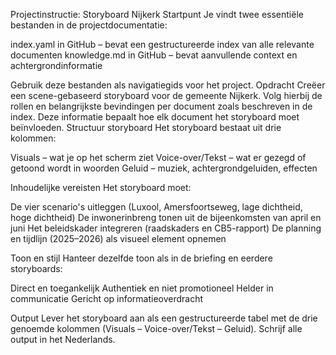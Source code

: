 Projectinstructie: Storyboard Nijkerk
Startpunt
Je vindt twee essentiële bestanden in de projectdocumentatie:

index.yaml in GitHub – bevat een gestructureerde index van alle relevante documenten
knowledge.md in GitHub – bevat aanvullende context en achtergrondinformatie

Gebruik deze bestanden als navigatiegids voor het project.
Opdracht
Creëer een scene-gebaseerd storyboard voor de gemeente Nijkerk. Volg hierbij de rollen en belangrijkste bevindingen per document zoals beschreven in de index. Deze informatie bepaalt hoe elk document het storyboard moet beïnvloeden.
Structuur storyboard
Het storyboard bestaat uit drie kolommen:

Visuals – wat je op het scherm ziet
Voice-over/Tekst – wat er gezegd of getoond wordt in woorden
Geluid – muziek, achtergrondgeluiden, effecten

Inhoudelijke vereisten
Het storyboard moet:

De vier scenario's uitleggen (Luxool, Amersfoortseweg, lage dichtheid, hoge dichtheid)
De inwonerinbreng tonen uit de bijeenkomsten van april en juni
Het beleidskader integreren (raadskaders en CB5-rapport)
De planning en tijdlijn (2025–2026) als visueel element opnemen

Toon en stijl
Hanteer dezelfde toon als in de briefing en eerdere storyboards:

Direct en toegankelijk
Authentiek en niet promotioneel
Helder in communicatie
Gericht op informatieoverdracht

Output
Lever het storyboard aan als een gestructureerde tabel met de drie genoemde kolommen (Visuals – Voice-over/Tekst – Geluid).
Schrijf alle output in het Nederlands.
